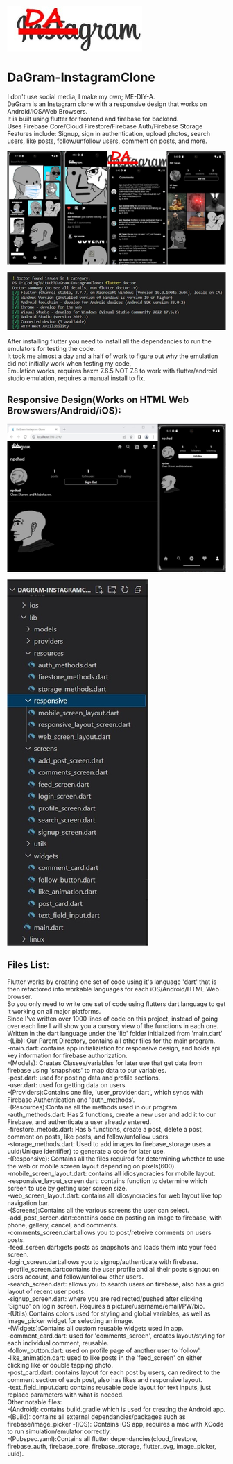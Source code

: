 <p align="left">  
<img src="https://github.com/evilusean/DaGram-InstagramClone/blob/main/Images/DaGram.jpg?raw=true"</left>  
</p>

# DaGram-InstagramClone

I don't use social media, I make my own; ME-DIY-A. </br>
DaGram is an Instagram clone with a responsive design that works on Android/iOS/Web Browsers. </br>
It is built using flutter for frontend and firebase for backend. </br>
Uses Firebase Core/Cloud Firestore/Firebase Auth/Firebase Storage </br>
Features include: Signup, sign in authentication, upload photos, search users, like posts, follow/unfollow users, comment on posts, and more.

<p align="center">  
<img src="https://github.com/evilusean/DaGram-InstagramClone/blob/main/Images/DemoPics/ProjectDisplay.jpg?raw=true"</center>  
</p>

<p align="left">  
<img src="https://github.com/evilusean/DaGram-InstagramClone/blob/main/Images/flutter%20doctor.jpg?raw=true"</left>  
</p>

After installing flutter you need to install all the dependancies to run the emulators for testing the code. </br>
It took me almost a day and a half of work to figure out why the emulation did not initially work when testing my code, </br>
Emulation works, requires haxm 7.6.5 NOT 7.8 to work with flutter/android studio emulation, requires a manual install to fix. </br>

## Responsive Design(Works on HTML Web Browswers/Android/iOS):

<img src="https://github.com/evilusean/DaGram-InstagramClone/blob/main/Images/DemoPics/FinalResponsive.jpg?raw=true" width="600">

<p align="left">  
<img src="https://raw.githubusercontent.com/evilusean/DaGram-InstagramClone/main/Images/DemoPics/FilesList.jpg"</left>  
</p>

## Files List:

Flutter works by creating one set of code using it's language 'dart' that is then refactored into workable languages for each iOS/Android/HTML Web browser. <br>
So you only need to write one set of code using flutters dart language to get it working on all major platforms. </br>
Since I've written over 1000 lines of code on this project, instead of going over each line I will show you a cursory view of the functions in each one. Written in the dart language under the 'lib' folder initialized from 'main.dart' </br>
-(Lib): Our Parent Directory, contains all other files for the main program. </br>
  -main.dart: contains app initializiation for responsive design, and holds api key information for firebase authorization. </br>
-(Models): Creates Classes/variables for later use that get data from firebase using 'snapshots' to map data to our variables. </br>
  -post.dart: used for posting data and profile sections. </br>
  -user.dart: used for getting data on users </br>
-(Providers):Contains one file, 'user_provider.dart', which syncs with Firebase Authentication and 'auth_methods'. </br>
-(Resources):Contains all the methods used in our program. </br>
  -auth_methods.dart: Has 2 functions, create a new user and add it to our Firebase, and authenticate a user already entered. </br>
  -firestore_metods.dart: Has 5 functions, create a post, delete a post, comment on posts, like posts, and follow/unfollow users. </br>
  -storage_methods.dart: Used to add images to firebase_storage uses a uuid(Unique identifier) to generate a code for later use. </br>
-(Responsive): Contains all the files required for determining whether to use the web or mobile screen layout depending on pixels(600). </br>
  -mobile_screen_layout.dart: contains all idiosyncracies for mobile layout.</br>
  -responsive_layout_screen.dart: contains function to determine which screen to use by getting user screen size.</br>
  -web_screen_layout.dart: contains all idiosyncracies for web layout like top navigation bar.</br>
-(Screens):Contains all the various screens the user can select.</br>
  -add_post_screen.dart:contains code on posting an image to firebase, with phone, gallery, cancel, and comments. </br>
  -comments_screen.dart:allows you to post/retreive comments on users posts.</br>
  -feed_screen.dart:gets posts as snapshots and loads them into your feed screen. </br>
  -login_screen.dart:allows you to signup/authenticate with firebase. </br>
  -profile_screen.dart:contains the user profile and all their posts signout on users account, and follow/unfollow other users.</br>
  -search_screen.dart: allows you to search users on firebase, also has a grid layout of recent user posts. </br>
  -signup_screen.dart: where you are redirected/pushed after clicking 'Signup' on login screen. Requires a picture/username/email/PW/bio.</br>
-(Utils):Contains colors used for styling and global variables, as well as image_picker widget for selecting an image. </br>
-(Widgets):Contains all custom reusable widgets used in app. </br>
  -comment_card.dart: used for 'comments_screen', creates layout/styling for each individual comment, reusable. </br>
  -follow_button.dart: used on profile page of another user to 'follow'. </br>
  -like_animation.dart: used to like posts in the 'feed_screen' on either clicking like or double tapping photo. </br>
  -post_card.dart: contains layout for each post by users, can redirect to the comment section of each post, also has likes and responsive layout. </br>
  -text_field_input.dart: contains reusable code layout for text inputs, just replace parameters with what is needed. </br>
Other notable files:</br>
-(Android): contains build.gradle which is used for creating the Android app. </br>
-(Build): contains all external dependancies/packages such as firebase/image_picker
-(iOS): Contains iOS app, requires a mac with XCode to run simulation/emulator correctly. </br>
-(Pubspec.yaml):Contains all flutter dependancies(cloud_firestore, firebase_auth, firebase_core, firebase_storage, flutter_svg, image_picker, uuid). </br>

